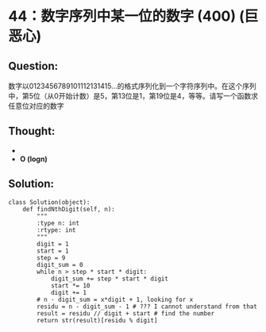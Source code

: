# 44：数字序列中某一位的数字 \(400\) \(巨恶心\)

## Question:

数字以0123456789101112131415…的格式序列化到一个字符序列中。在这个序列中，第5位（从0开始计数）是5，第13位是1，第19位是4，等等。请写一个函数求任意位对应的数字

## Thought:

* 
* **O \(logn\)**

## Solution:

```text
class Solution(object):
    def findNthDigit(self, n):
        """
        :type n: int
        :rtype: int
        """
        digit = 1
        start = 1
        step = 9
        digit_sum = 0
        while n > step * start * digit:
            digit_sum += step * start * digit
            start *= 10
            digit += 1
        # n - digit_sum = x*digit + 1, looking for x
        residu = n - digit_sum - 1 # ??? I cannot understand from that
        result = residu // digit + start # find the number 
        return str(result)[residu % digit]
```

